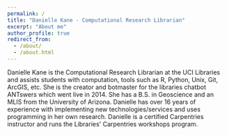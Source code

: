 ```yaml
---
permalink: /
title: "Danielle Kane - Computational Research Librarian"
excerpt: "About me"
author_profile: true
redirect_from: 
  - /about/
  - /about.html
---
```


Danielle Kane is the Computational Research Librarian at the UCI Libraries and assists students with computation, tools such as R, Python, Unix, Git, ArcGIS, etc. She is the creator and botmaster for the libraries chatbot ANTswers which went live in 2014. She has a B.S. in Geoscience and an MLIS from the University of Arizona. Danielle has over 16 years of experience with implementing new technologies/services and uses programming in her own research. Danielle is a certified Carpentries instructor and runs the Libraries' Carpentries workshops program.
